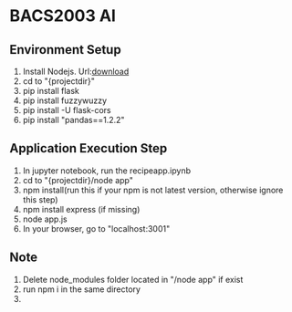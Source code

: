 # BACS2003 AI

## Environment Setup
  1. Install Nodejs. Url:[download](https://nodejs.org/dist/v20.12.2/node-v20.12.2-x64.msi)
  2. cd to "{projectdir}"
  3. pip install flask
  4. pip install fuzzywuzzy
  5. pip install -U flask-cors
  6. pip install "pandas==1.2.2"
## Application Execution Step
  1. In jupyter notebook, run the recipeapp.ipynb
  2. cd to "{projectdir}/node app"
  3. npm install(run this if your npm is not latest version, otherwise ignore this step)
  4. npm install express (if missing)
  5. node app.js
  6. In your browser, go to "localhost:3001"

## Note
  1. Delete node_modules folder located in "/node app" if exist
  2. run npm i in the same directory
  3. 
